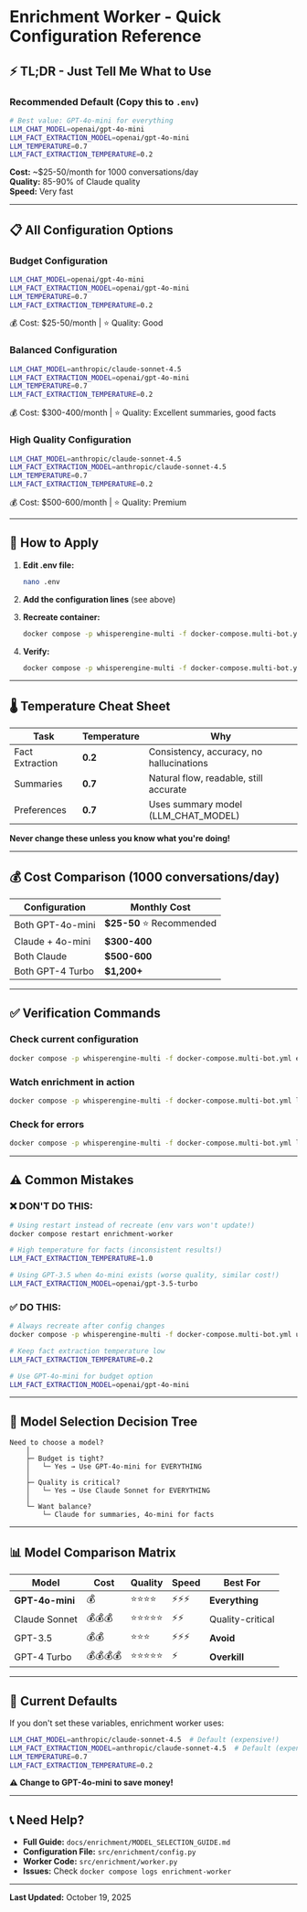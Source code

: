# Enrichment Worker - Quick Configuration Reference

## ⚡ TL;DR - Just Tell Me What to Use

### Recommended Default (Copy this to `.env`)
```bash
# Best value: GPT-4o-mini for everything
LLM_CHAT_MODEL=openai/gpt-4o-mini
LLM_FACT_EXTRACTION_MODEL=openai/gpt-4o-mini
LLM_TEMPERATURE=0.7
LLM_FACT_EXTRACTION_TEMPERATURE=0.2
```

**Cost:** ~$25-50/month for 1000 conversations/day  
**Quality:** 85-90% of Claude quality  
**Speed:** Very fast  

---

## 📋 All Configuration Options

### Budget Configuration
```bash
LLM_CHAT_MODEL=openai/gpt-4o-mini
LLM_FACT_EXTRACTION_MODEL=openai/gpt-4o-mini
LLM_TEMPERATURE=0.7
LLM_FACT_EXTRACTION_TEMPERATURE=0.2
```
💰 Cost: $25-50/month | ⭐ Quality: Good

### Balanced Configuration
```bash
LLM_CHAT_MODEL=anthropic/claude-sonnet-4.5
LLM_FACT_EXTRACTION_MODEL=openai/gpt-4o-mini
LLM_TEMPERATURE=0.7
LLM_FACT_EXTRACTION_TEMPERATURE=0.2
```
💰 Cost: $300-400/month | ⭐ Quality: Excellent summaries, good facts

### High Quality Configuration
```bash
LLM_CHAT_MODEL=anthropic/claude-sonnet-4.5
LLM_FACT_EXTRACTION_MODEL=anthropic/claude-sonnet-4.5
LLM_TEMPERATURE=0.7
LLM_FACT_EXTRACTION_TEMPERATURE=0.2
```
💰 Cost: $500-600/month | ⭐ Quality: Premium

---

## 🔧 How to Apply

1. **Edit .env file:**
   ```bash
   nano .env
   ```

2. **Add the configuration lines** (see above)

3. **Recreate container:**
   ```bash
   docker compose -p whisperengine-multi -f docker-compose.multi-bot.yml up -d --force-recreate enrichment-worker
   ```

4. **Verify:**
   ```bash
   docker compose -p whisperengine-multi -f docker-compose.multi-bot.yml logs -f enrichment-worker
   ```

---

## 🌡️ Temperature Cheat Sheet

| Task | Temperature | Why |
|------|-------------|-----|
| Fact Extraction | **0.2** | Consistency, accuracy, no hallucinations |
| Summaries | **0.7** | Natural flow, readable, still accurate |
| Preferences | **0.7** | Uses summary model (LLM_CHAT_MODEL) |

**Never change these unless you know what you're doing!**

---

## 💰 Cost Comparison (1000 conversations/day)

| Configuration | Monthly Cost |
|---------------|-------------|
| Both GPT-4o-mini | **$25-50** ⭐ Recommended |
| Claude + 4o-mini | **$300-400** |
| Both Claude | **$500-600** |
| Both GPT-4 Turbo | **$1,200+** |

---

## ✅ Verification Commands

### Check current configuration
```bash
docker compose -p whisperengine-multi -f docker-compose.multi-bot.yml exec enrichment-worker env | grep LLM
```

### Watch enrichment in action
```bash
docker compose -p whisperengine-multi -f docker-compose.multi-bot.yml logs -f enrichment-worker
```

### Check for errors
```bash
docker compose -p whisperengine-multi -f docker-compose.multi-bot.yml logs enrichment-worker | grep -i error
```

---

## ⚠️ Common Mistakes

### ❌ DON'T DO THIS:
```bash
# Using restart instead of recreate (env vars won't update!)
docker compose restart enrichment-worker

# High temperature for facts (inconsistent results!)
LLM_FACT_EXTRACTION_TEMPERATURE=1.0

# Using GPT-3.5 when 4o-mini exists (worse quality, similar cost!)
LLM_FACT_EXTRACTION_MODEL=openai/gpt-3.5-turbo
```

### ✅ DO THIS:
```bash
# Always recreate after config changes
docker compose -p whisperengine-multi -f docker-compose.multi-bot.yml up -d --force-recreate enrichment-worker

# Keep fact extraction temperature low
LLM_FACT_EXTRACTION_TEMPERATURE=0.2

# Use GPT-4o-mini for budget option
LLM_FACT_EXTRACTION_MODEL=openai/gpt-4o-mini
```

---

## 🎯 Model Selection Decision Tree

```
Need to choose a model?
    │
    ├─ Budget is tight? 
    │   └─ Yes → Use GPT-4o-mini for EVERYTHING
    │
    ├─ Quality is critical?
    │   └─ Yes → Use Claude Sonnet for EVERYTHING
    │
    └─ Want balance?
        └─ Claude for summaries, 4o-mini for facts
```

---

## 📊 Model Comparison Matrix

| Model | Cost | Quality | Speed | Best For |
|-------|------|---------|-------|----------|
| **GPT-4o-mini** | 💰 | ⭐⭐⭐⭐ | ⚡⚡⚡ | **Everything** |
| Claude Sonnet | 💰💰💰 | ⭐⭐⭐⭐⭐ | ⚡⚡ | Quality-critical |
| GPT-3.5 | 💰💰 | ⭐⭐⭐ | ⚡⚡⚡ | **Avoid** |
| GPT-4 Turbo | 💰💰💰💰 | ⭐⭐⭐⭐⭐ | ⚡ | **Overkill** |

---

## 🚦 Current Defaults

If you don't set these variables, enrichment worker uses:

```bash
LLM_CHAT_MODEL=anthropic/claude-sonnet-4.5  # Default (expensive!)
LLM_FACT_EXTRACTION_MODEL=anthropic/claude-sonnet-4.5  # Default (expensive!)
LLM_TEMPERATURE=0.7
LLM_FACT_EXTRACTION_TEMPERATURE=0.2
```

**⚠️ Change to GPT-4o-mini to save money!**

---

## 📞 Need Help?

- **Full Guide:** `docs/enrichment/MODEL_SELECTION_GUIDE.md`
- **Configuration File:** `src/enrichment/config.py`
- **Worker Code:** `src/enrichment/worker.py`
- **Issues:** Check `docker compose logs enrichment-worker`

---

**Last Updated:** October 19, 2025
